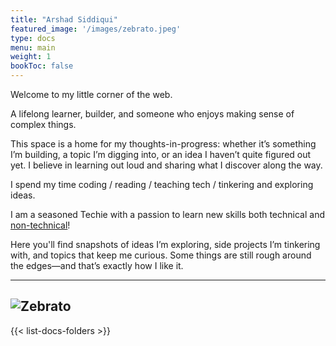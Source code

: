 ```yaml
---
title: "Arshad Siddiqui"
featured_image: '/images/zebrato.jpeg'
type: docs
menu: main
weight: 1
bookToc: false
---
```


Welcome to my little corner of the web.

A lifelong learner, builder, and someone who enjoys making sense of complex things.

This space is a home for my thoughts-in-progress: whether it’s something I’m building, a topic I’m digging into, or an idea I haven’t quite figured out yet. I believe in learning out loud and sharing what I discover along the way.

I spend my time coding / reading / teaching tech / tinkering and exploring ideas.

I am a seasoned Techie with a passion to learn new skills both technical and [non-technical](https://500px.com/p/ArshadSiddiqui)!

Here you'll find snapshots of ideas I’m exploring, side projects I’m tinkering with, and topics that keep me curious. Some things are still rough around the edges—and that’s exactly how I like it.

---
![Zebrato](/images/zebrato.jpeg)
---
{{< list-docs-folders >}}